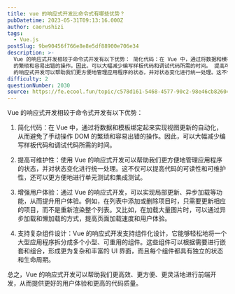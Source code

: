 ```yaml
---
title: vue 的响应式开发比命令式有哪些优势？
pubDatetime: 2023-05-31T09:13:16.000Z
author: caorushizi
tags:
  - Vue.js
postSlug: 9be90456f766e8e8e5df88900e706e34
description: >-
  Vue 的响应式开发相较于命令式开发有以下优势： 简化代码：在 Vue 中，通过将数据和模板绑定起来实现视图更新的自动化，从而避免了手动操作 DOM
  的繁琐和容易出错的操作。因此，可以大幅减少编写样板代码和调试代码所需的时间。 提高可维护性：使用 Vue
  的响应式开发可以帮助我们更方便地管理应用程序的状态，并对状态变化进行统一处理。这不仅可以提高代码的可读性和可维护性，还可以更方便地进行单元测试和
difficulty: 2
questionNumber: 2030
source: https://fe.ecool.fun/topic/c578d161-5468-4577-90c2-98e46cb82604
---
```


Vue 的响应式开发相较于命令式开发有以下优势：

1. 简化代码：在 Vue 中，通过将数据和模板绑定起来实现视图更新的自动化，从而避免了手动操作 DOM 的繁琐和容易出错的操作。因此，可以大幅减少编写样板代码和调试代码所需的时间。

2. 提高可维护性：使用 Vue 的响应式开发可以帮助我们更方便地管理应用程序的状态，并对状态变化进行统一处理。这不仅可以提高代码的可读性和可维护性，还可以更方便地进行单元测试和集成测试。

3. 增强用户体验：通过 Vue 的响应式开发，可以实现局部更新、异步加载等功能，从而提升用户体验。例如，在列表中添加或删除项目时，只需要更新相应的项目，而不是重新渲染整个列表。又比如，在加载大量图片时，可以通过异步加载和懒加载的方式，提高页面加载速度和用户体验。

4. 支持复杂组件设计：Vue 的响应式开发支持组件化设计，它能够轻松地将一个大型应用程序拆分成多个小型、可重用的组件。这些组件可以根据需要进行嵌套和组合，形成更为复杂和丰富的 UI 界面，而且每个组件都具有独立的状态和生命周期。

总之，Vue 的响应式开发可以帮助我们更高效、更方便、更灵活地进行前端开发，从而提供更好的用户体验和更高的代码质量。
